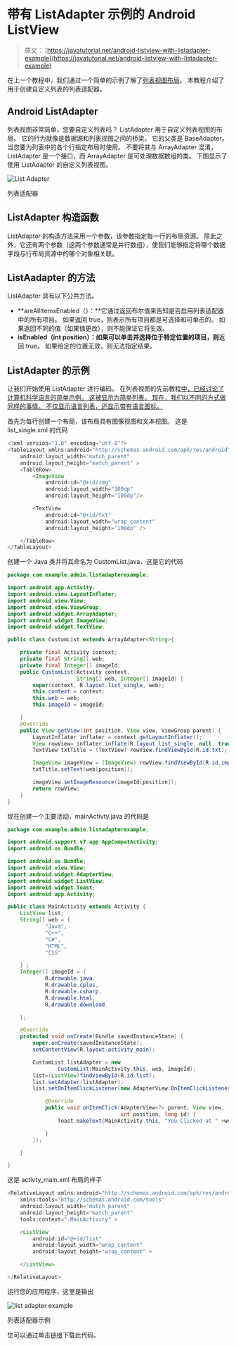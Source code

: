 # 带有 ListAdapter 示例的 Android ListView

> 原文： [https://javatutorial.net/android-listview-with-listadapter-example](https://javatutorial.net/android-listview-with-listadapter-example)

在上一个教程中，我们通过一个简单的示例了解了[列表视图布局](https://javatutorial.net/android-list-view-example)。 本教程介绍了用于创建自定义列表的列表适配器。

## **Android ListAdapter**

列表视图非常简单，您要自定义列表吗？ ListAdapter 用于自定义列表视图的布局。 它的行为就像是数据源和列表视图之间的桥梁。 它的父类是 BaseAdapter。 当您要为列表中的各个行指定布局时使用。 不要将其与 ArrayAdapter 混淆，ListAdapter 是一个接口，而 ArrayAdapter 是可处理数据数组的类。 下图显示了使用 ListAdapter 的自定义列表视图。

![List Adapter](img/4dd72045de05113239f1d5a109aebb9e.jpg)

列表适配器

## **ListAdapter 构造函数**

ListAdapter 的构造方法采用一个参数，该参数指定每一行的布局资源。 除此之外，它还有两个参数（这两个参数通常是并行数组），使我们能够指定将哪个数据字段与行布局资源中的哪个对象相关联。

## **ListAadapter** 的方法

ListAdapter 具有以下公共方法。

*   **areAllItemsEnabled（）：**它通过返回布尔值来告知是否启用列表适配器中的所有项目。 如果返回 true，则表示所有项目都是可选择和可单击的。 如果返回不同的值（如果值更改），则不能保证它将生效。
*   **isEnabled（int position）：如果可以单击并选择位于特定位置的项目，则**返回 true。 如果给定的位置无效，则无法指定结果。

## **ListAdapter** 的示例

让我们开始使用 ListAdapter 进行编码。 在列表视图的先前教程[中，已经讨论了计算机科学语言的简单示例。 这被显示为简单列表。 现在，我们以不同的方式做同样的事情。 不仅显示语言列表，还显示带有语言图标。](https://javatutorial.net/android-list-view-example)

首先为每行创建一个布局，该布局具有图像视图和文本视图。 这是 list_single.xml 的代码

```java
<?xml version="1.0" encoding="utf-8"?>
<TableLayout xmlns:android="http://schemas.android.com/apk/res/android"
    android:layout_width="match_parent"
    android:layout_height="match_parent" >
    <TableRow>
        <ImageView
            android:id="@+id/img"
            android:layout_width="100dp"
            android:layout_height="100dp"/>

        <TextView
            android:id="@+id/txt"
            android:layout_width="wrap_content"
            android:layout_height="100dp" />

    </TableRow>
</TableLayout>
```

创建一个 Java 类并将其命名为 CustomList.java，这是它的代码

```java
package com.example.admin.listadapterexample;

import android.app.Activity;
import android.view.LayoutInflater;
import android.view.View;
import android.view.ViewGroup;
import android.widget.ArrayAdapter;
import android.widget.ImageView;
import android.widget.TextView;

public class CustomList extends ArrayAdapter<String>{

    private final Activity context;
    private final String[] web;
    private final Integer[] imageId;
    public CustomList(Activity context,
                      String[] web, Integer[] imageId) {
        super(context, R.layout.list_single, web);
        this.context = context;
        this.web = web;
        this.imageId = imageId;

    }
    @Override
    public View getView(int position, View view, ViewGroup parent) {
        LayoutInflater inflater = context.getLayoutInflater();
        View rowView= inflater.inflate(R.layout.list_single, null, true);
        TextView txtTitle = (TextView) rowView.findViewById(R.id.txt);

        ImageView imageView = (ImageView) rowView.findViewById(R.id.img);
        txtTitle.setText(web[position]);

        imageView.setImageResource(imageId[position]);
        return rowView;
    }
}

```

现在创建一个主要活动，mainActivty.java 的代码是

```java
package com.example.admin.listadapterexample;

import android.support.v7.app.AppCompatActivity;
import android.os.Bundle;

import android.os.Bundle;
import android.view.View;
import android.widget.AdapterView;
import android.widget.ListView;
import android.widget.Toast;
import android.app.Activity;

public class MainActivity extends Activity {
    ListView list;
    String[] web = {
            "Java",
            "C++",
            "C#",
            "HTML",
            "CSS"

    } ;
    Integer[] imageId = {
            R.drawable.java,
            R.drawable.cplus,
            R.drawable.csharp,
            R.drawable.html,
            R.drawable.download

    };

    @Override
    protected void onCreate(Bundle savedInstanceState) {
        super.onCreate(savedInstanceState);
        setContentView(R.layout.activity_main);

        CustomList listAdapter = new
                CustomList(MainActivity.this, web, imageId);
        list=(ListView)findViewById(R.id.list);
        list.setAdapter(listAdapter);
        list.setOnItemClickListener(new AdapterView.OnItemClickListener() {

            @Override
            public void onItemClick(AdapterView<?> parent, View view,
                                    int position, long id) {
                Toast.makeText(MainActivity.this, "You Clicked at " +web[+ position], Toast.LENGTH_SHORT).show();

            }
        });

    }

}

```

这是 activty_main.xml 布局的样子

```java
<RelativeLayout xmlns:android="http://schemas.android.com/apk/res/android"
    xmlns:tools="http://schemas.android.com/tools"
    android:layout_width="match_parent"
    android:layout_height="match_parent"
    tools:context=".MainActivity" >

    <ListView
        android:id="@+id/list"
        android:layout_width="wrap_content"
        android:layout_height="wrap_content" >

    </ListView>

</RelativeLayout>
```

运行您的应用程序，这里是输出

![list adapter example](img/65b8b2bab1cb3f3eb3aec8ca8057bddc.jpg)

列表适配器示例

您可以通过单击[链接](https://github.com/JavaTutorialNetwork/Tutorials/blob/master/ListAdapterExample.rar)下载此代码。